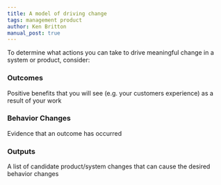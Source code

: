 ```yaml
---
title: A model of driving change
tags: management product
author: Ken Britton
manual_post: true
---
```


To determine what actions you can take to drive meaningful change in a system or product, consider:

### Outcomes
Positive benefits that you will see (e.g. your customers experience) as a result of your work

### Behavior Changes
Evidence that an outcome has occurred

### Outputs
A list of candidate product/system changes that can cause the desired behavior changes
